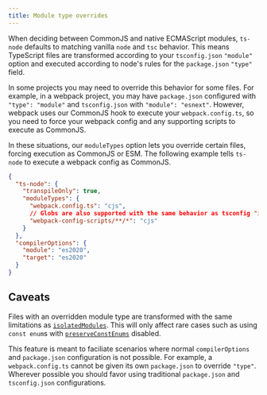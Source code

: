 ```yaml
---
title: Module type overrides
---
```


When deciding between CommonJS and native ECMAScript modules, `ts-node` defaults to matching vanilla `node` and `tsc` behavior.  This means TypeScript files are transformed according to your `tsconfig.json` `"module"` option and executed according to node's rules for the `package.json` `"type"` field.

In some projects you may need to override this behavior for some files.  For example, in a webpack
project, you may have `package.json` configured with `"type": "module"` and `tsconfig.json` with
`"module": "esnext"`.  However, webpack uses our CommonJS hook to execute your `webpack.config.ts`,
so you need to force your webpack config and any supporting scripts to execute as CommonJS.

In these situations, our `moduleTypes` option lets you override certain files, forcing execution as
CommonJS or ESM.  The following example tells `ts-node` to execute a webpack config as CommonJS.

```json title=tsconfig.json
{
  "ts-node": {
    "transpileOnly": true,
    "moduleTypes": {
      "webpack.config.ts": "cjs",
      // Globs are also supported with the same behavior as tsconfig "include"
      "webpack-config-scripts/**/*": "cjs"
    }
  },
  "compilerOptions": {
    "module": "es2020",
    "target": "es2020"
  }
}
```

## Caveats

Files with an overridden module type are transformed with the same limitations as [`isolatedModules`](https://www.typescriptlang.org/tsconfig#isolatedModules).  This will only affect rare cases such as using `const enum`s with [`preserveConstEnums`](https://www.typescriptlang.org/tsconfig#preserveConstEnums) disabled.

This feature is meant to faciliate scenarios where normal `compilerOptions` and `package.json` configuration is not possible.  For example, a `webpack.config.ts` cannot be given its own `package.json` to override `"type"`.  Wherever possible you should favor using traditional `package.json` and `tsconfig.json` configurations.

